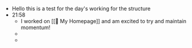 - Hello this is a test for the day's working for the structure
- 21:58
	- I worked on [[🏡 My Homepage]] and am excited to try and maintain momentum!
	-
	-